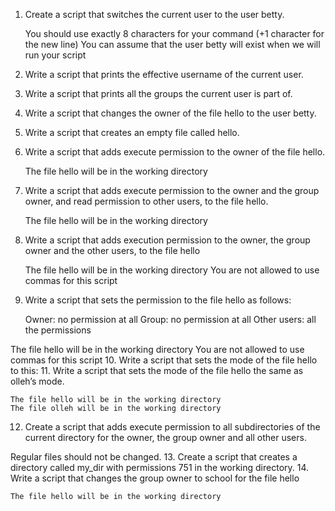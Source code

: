1. Create a script that switches the current user to the user betty.

    You should use exactly 8 characters for your command (+1 character for the new line)
    You can assume that the user betty will exist when we will run your script
2. Write a script that prints the effective username of the current user.
3. Write a script that prints all the groups the current user is part of.
4. Write a script that changes the owner of the file hello to the user betty.
5. Write a script that creates an empty file called hello.
6. Write a script that adds execute permission to the owner of the file hello.

    The file hello will be in the working directory
7. Write a script that adds execute permission to the owner and the group owner, and read permission to other users, to the file hello.

    The file hello will be in the working directory
8. Write a script that adds execution permission to the owner, the group owner and the other users, to the file hello

    The file hello will be in the working directory
    You are not allowed to use commas for this script
9. Write a script that sets the permission to the file hello as follows:

    Owner: no permission at all
    Group: no permission at all
    Other users: all the permissions

The file hello will be in the working directory You are not allowed to use commas for this script
10. Write a script that sets the mode of the file hello to this:
11. Write a script that sets the mode of the file hello the same as olleh’s mode.

    The file hello will be in the working directory
    The file olleh will be in the working directory
12. Create a script that adds execute permission to all subdirectories of the current directory for the owner, the group owner and all other users.

Regular files should not be changed.
13. Create a script that creates a directory called my_dir with permissions 751 in the working directory.
14. Write a script that changes the group owner to school for the file hello

    The file hello will be in the working directory

